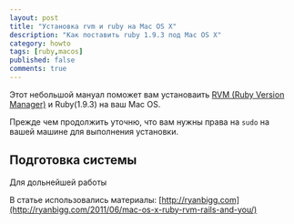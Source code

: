 ```yaml
---
layout: post
title: "Установка rvm и ruby на Mac OS X"
description: "Как поставить ruby 1.9.3 под Mac OS X"
category: howto 
tags: [ruby,macos]
published: false
comments: true
---
```

Этот небольшой мануал поможет вам установаить [RVM (Ruby Version Manager)](http://rvm.beginrescueend.com/) и Ruby(1.9.3) на ваш Mac OS.

Прежде чем продолжить уточню, что вам нужны права на `sudo` на вашей машине для выполнения установки.

Подготовка системы
------------------
Для дольнейшей работы 

В статье использовались материалы:
[http://ryanbigg.com](http://ryanbigg.com/2011/06/mac-os-x-ruby-rvm-rails-and-you/)
